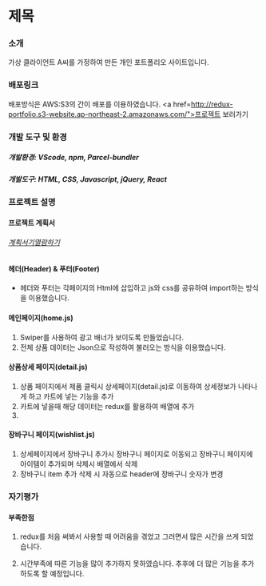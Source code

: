 # 제목

### 소개

가상 클라이언트 A씨를 가정하여 만든 개인 포트폴리오 사이트입니다.

### 배포링크

배포방식은 AWS:S3의 간이 배포를 이용하였습니다.
<a href=http://redux-portfolio.s3-website.ap-northeast-2.amazonaws.com/">프로젝트 보러가기</a>

### 개발 도구 및 환경

##### 개발환경: VScode, npm, Parcel-bundler

##### 개발도구: HTML, CSS, Javascript, jQuery, React

### 프로젝트 설명

#### 프로젝트 계획서

###### <a href="">계획서기열람하기</a>

#### 헤더(Header) & 푸터(Footer)

- 헤더와 푸터는 각페이지의 Html에 삽입하고 js와 css를 공유하여 import하는 방식을 이용했습니다.

#### 메인페이지(home.js)

1. Swiper를 사용하여 광고 배너가 보이도록 만들었습니다.
2. 전체 상품 데이터는 Json으로 작성하여 불러오는 방식을 이용했습니다.

#### 상품상세 페이지(detail.js)

1. 상품 페이지에서 제품 클릭시 상세페이지(detail.js)로 이동하여 상세정보가 나타나게 하고 카트에 넣는 기능을 추가
2. 카트에 넣을때 해당 데이터는 redux를 활용하여 배열에 추가
3. 
#### 장바구니 페이지(wishlist.js)

1. 상세페이지에서 장바구니 추가시 장바구니 페이지로 이동되고 장바구니 페이지에 아이템이 추가되며 삭제시 배열에서 삭제
2. 장바구니 item 추가 삭제 시 자동으로 header에 장바구니 숫자가 변경

### 자기평가

#### 부족한점

1. redux를 처음 써봐서 사용할 때 어려움을 겪었고 그러면서 많은 시간을 쓰게 되었습니다.
   
2. 시간부족에 따른 기능을 많이 추가하지 못하였습니다. 추후에 더 많은 기능을 추가하도록 할 예정입니다.
